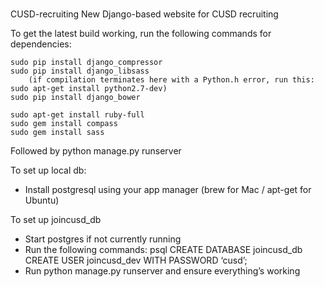 #
CUSD-recruiting
New Django-based website for CUSD recruiting

To get the latest build working, run the following commands for dependencies:

	sudo pip install django_compressor
	sudo pip install django_libsass
		(if compilation terminates here with a Python.h error, run this: sudo apt-get install python2.7-dev)
	sudo pip install django_bower

	sudo apt-get install ruby-full
	sudo gem install compass
	sudo gem install sass

Followed by python manage.py runserver 

To set up local db:
- Install postgresql using your app manager (brew for Mac / apt-get for Ubuntu)

To set up joincusd_db
- Start postgres if not currently running
- Run the following commands:
    psql
    CREATE DATABASE joincusd_db
    CREATE USER joincusd_dev WITH PASSWORD ‘cusd’;
- Run python manage.py runserver and ensure everything’s working


